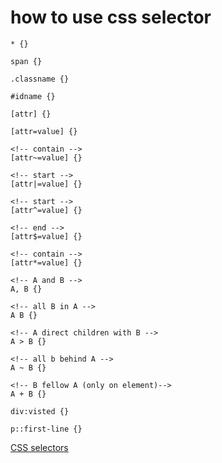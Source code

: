 # how to use css selector

```
* {}

span {}

.classname {}

#idname {}

[attr] {}

[attr=value] {}

<!-- contain -->
[attr~=value] {} 

<!-- start -->
[attr|=value] {}

<!-- start -->
[attr^=value] {}

<!-- end -->
[attr$=value] {}

<!-- contain -->
[attr*=value] {}

<!-- A and B -->
A, B {}

<!-- all B in A -->
A B {}

<!-- A direct children with B -->
A > B {}

<!-- all b behind A -->
A ~ B {}

<!-- B fellow A (only on element)-->
A + B {}

div:visted {}

p::first-line {}
```

[CSS selectors](https://developer.mozilla.org/en-US/docs/Web/CSS/CSS_Selectors#grouping_selectors)
